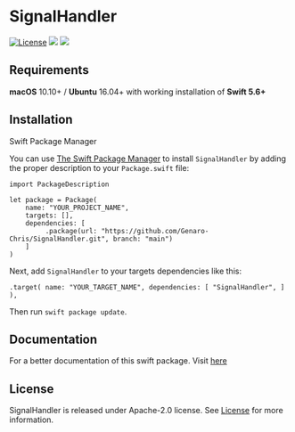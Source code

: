 # SignalHandler

[![License](https://img.shields.io/badge/License-Apache_2.0-blue.svg)](https://opensource.org/licenses/Apache-2.0)
<img src="https://img.shields.io/badge/Swift-5.7_5.8-Orange?style=flat-square" />
<img src="https://img.shields.io/badge/platforms-macOS%20%7C%20Linux-lightgrey.svg" />


## Requirements 
**macOS** 10.10+ / **Ubuntu** 16.04+ with
working installation of **Swift 5.6+** 

## Installation 


Swift Package Manager</br>
<p>You can use <a href="https://swift.org/package-manager">The Swift Package Manager</a> to install <code>SignalHandler</code> by adding the proper description to your <code>Package.swift</code> file:</p>
  
<pre><code class="swift language-swift">import PackageDescription  

let package = Package(
    name: "YOUR_PROJECT_NAME", 
    targets: [],
    dependencies: [ 
         .package(url: "https://github.com/Genaro-Chris/SignalHandler.git", branch: "main") 
    ] 
) 
</code></pre> 

<p>Next, add <code>SignalHandler</code> to your targets dependencies like this:</p> 
<pre><code class="swift language-swift">.target( name: "YOUR_TARGET_NAME", dependencies: [ "SignalHandler", ] ),</code></pre> 
<p>Then run <code>swift package update</code>.</p> 


## Documentation 
For a better documentation of this swift package. Visit [here](https://genaro-chris.github.io/SignalHandler/documentation/signalhandler) 

## License 
SignalHandler is released under Apache-2.0 license. See [License]() for more information.


